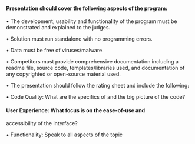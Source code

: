 #### Presentation should cover the following aspects of the program:

• The development, usability and functionality of the program must be
demonstrated and explained to the judges.

• Solution must run standalone with no programming errors.

• Data must be free of viruses/malware.

• Competitors must provide comprehensive documentation including a 
  readme file, source code, templates/libraries used, and documentation
  of any copyrighted or open-source material used.
  
• The presentation should follow the rating sheet and include the
following:

• Code Quality: What are the specifics of and the big picture of
the code?

#### User Experience: What focus is on the ease-of-use and
accessibility of the interface?

• Functionality: Speak to all aspects of the topic
